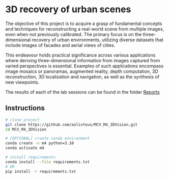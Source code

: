 # 3D recovery of urban scenes
The objective of this project is to acquire a grasp of fundamental concepts and techniques for reconstructing a real-world scene from multiple images, even when not previously calibrated. The primary focus is on the three-dimensional recovery of urban environments, utilizing diverse datasets that include images of facades and aerial views of cities.

This endeavour holds practical significance across various applications where deriving three-dimensional information from images captured from varied perspectives is essential. Examples of such applications encompass image mosaics or panoramas, augmented reality, depth computation, 3D reconstruction, 3D localization and navigation, as well as the synthesis of new viewpoints.

The results of each of the lab sessions can be found in the folder [Reports](https://github.com/aolivtous/MCV_M4_3DVision/tree/main/Reports)

## Instructions
```bash
# clone project
git clone https://github.com/aolivtous/MCV_M4_3DVision.git
cd MCV_M4_3DVision

# [OPTIONAL] create conda environment
conda create -n m4 python=3.10
conda activate m4

# install requirements
conda install --file requirements.txt
# OR
pip install -r requirements.txt
```
